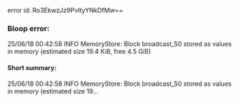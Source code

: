 error id: Ro3EkwzJz9PvltyYNkDfMw==
### Bloop error:

25/06/18 00:42:58 INFO MemoryStore: Block broadcast_50 stored as values in memory (estimated size 19.4 KiB, free 4.5 GiB)
#### Short summary: 

25/06/18 00:42:58 INFO MemoryStore: Block broadcast_50 stored as values in memory (estimated size 19...